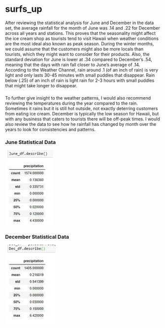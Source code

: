 # surfs_up

After reviewing the statistical analysis for June and December in the data set, the average rainfall for the month of June was .14 and .22 for December across all years and stations. This proves that the seasonality might affect the ice cream shop as tourists tend to visit Hawaii when weather conditions are the most ideal also known as peak season. During the winter months, we could assume that the customers might also be more locals than tourists, which they might want to consider for their products. Also, the standard deviation for June is lower at .34 compared to December’s .54, meaning that the days with rain fall closer to June’s average of .14. According to the Weather Channel, rain around .1 (of an inch of rain) is very light and only lasts 30-45 minutes with small puddles that disappear. Rain below (.25) of an inch of rain is light rain for 2-3 hours with small puddles that might take longer to disappear.
###
To further give insight to the weather patterns, I would also recommend reviewing the temperatures during the year compared to the rain. Sometimes it rains but it is still hot outside, not exactly deterring customers from eating ice cream.  December is typically the low season for Hawaii, but with any business that caters to tourists there will be off-peak times. I would also review the data to see how he rainfall has changed by month over the years to look for consistencies and patterns.

### June Statistical Data
![](https://github.com/sarastjean/surfs_up/blob/master/June_Stats_Rain.JPG)

### December Statistical Data
![](https://github.com/sarastjean/surfs_up/blob/master/Dec_Stats_Rain.JPG)
